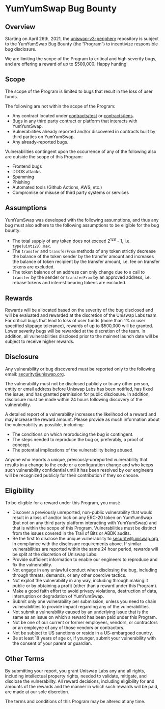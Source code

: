 # YumYumSwap Bug Bounty

## Overview

Starting on April 26th, 2021, the [uniswap-v3-periphery](https://github.com/YumYumToken/contract-periphery) repository is
subject to the YumYumSwap Bug Bounty (the “Program”) to incentivize responsible bug disclosure.

We are limiting the scope of the Program to critical and high severity bugs, and are offering a reward of up to $500,000. Happy hunting!

## Scope

The scope of the Program is limited to bugs that result in the loss of user funds.

The following are not within the scope of the Program:

- Any contract located under [contracts/test](./contracts/test) or [contracts/lens](./contracts/lens).
- Bugs in any third party contract or platform that interacts with YumYumSwap.
- Vulnerabilities already reported and/or discovered in contracts built by third parties on YumYumSwap.
- Any already-reported bugs.

Vulnerabilities contingent upon the occurrence of any of the following also are outside the scope of this Program:

- Frontend bugs
- DDOS attacks
- Spamming
- Phishing
- Automated tools (Github Actions, AWS, etc.)
- Compromise or misuse of third party systems or services

## Assumptions

YumYumSwap was developed with the following assumptions, and thus any bug must also adhere to the following assumptions
to be eligible for the bug bounty:

- The total supply of any token does not exceed 2<sup>128</sup> - 1, i.e. `type(uint128).max`.
- The `transfer` and `transferFrom` methods of any token strictly decrease the balance of the token sender by the transfer amount and increases the balance of token recipient by the transfer amount, i.e. fee on transfer tokens are excluded.
- The token balance of an address can only change due to a call to `transfer` by the sender or `transferFrom` by an approved address, i.e. rebase tokens and interest bearing tokens are excluded.

## Rewards

Rewards will be allocated based on the severity of the bug disclosed and will be evaluated and rewarded at the discretion of the Uniswap Labs team.
For critical bugs that lead to loss of user funds (more than 1% or user specified slippage tolerance),
rewards of up to $500,000 will be granted. Lower severity bugs will be rewarded at the discretion of the team.
In addition, all vulnerabilities disclosed prior to the mainnet launch date will be subject to receive higher rewards.

## Disclosure

Any vulnerability or bug discovered must be reported only to the following email: [security@uniswap.org](mailto:security@uniswap.org).

The vulnerability must not be disclosed publicly or to any other person, entity or email address before Uniswap Labs has been notified, has fixed the issue, and has granted permission for public disclosure. In addition, disclosure must be made within 24 hours following discovery of the vulnerability.

A detailed report of a vulnerability increases the likelihood of a reward and may increase the reward amount. Please provide as much information about the vulnerability as possible, including:

- The conditions on which reproducing the bug is contingent.
- The steps needed to reproduce the bug or, preferably, a proof of concept.
- The potential implications of the vulnerability being abused.

Anyone who reports a unique, previously-unreported vulnerability that results in a change to the code or a configuration change and who keeps such vulnerability confidential until it has been resolved by our engineers will be recognized publicly for their contribution if they so choose.

## Eligibility

To be eligible for a reward under this Program, you must:

- Discover a previously unreported, non-public vulnerability that would result in a loss of and/or lock on any ERC-20 token on YumYumSwap (but not on any third party platform interacting with YumYumSwap) and that is within the scope of this Program. Vulnerabilities must be distinct from the issues covered in the Trail of Bits or ABDK audits.
- Be the first to disclose the unique vulnerability to [security@uniswap.org](mailto:security@uniswap.org), in compliance with the disclosure requirements above. If similar vulnerabilities are reported within the same 24 hour period, rewards will be split at the discretion of Uniswap Labs.
- Provide sufficient information to enable our engineers to reproduce and fix the vulnerability.
- Not engage in any unlawful conduct when disclosing the bug, including through threats, demands, or any other coercive tactics.
- Not exploit the vulnerability in any way, including through making it public or by obtaining a profit (other than a reward under this Program).
- Make a good faith effort to avoid privacy violations, destruction of data, interruption or degradation of YumYumSwap.
- Submit only one vulnerability per submission, unless you need to chain vulnerabilities to provide impact regarding any of the vulnerabilities.
- Not submit a vulnerability caused by an underlying issue that is the same as an issue on which a reward has been paid under this Program.
- Not be one of our current or former employees, vendors, or contractors or an employee of any of those vendors or contractors.
- Not be subject to US sanctions or reside in a US-embargoed country.
- Be at least 18 years of age or, if younger, submit your vulnerability with the consent of your parent or guardian.

## Other Terms

By submitting your report, you grant Uniswap Labs any and all rights, including intellectual property rights, needed to validate, mitigate, and disclose the vulnerability. All reward decisions, including eligibility for and amounts of the rewards and the manner in which such rewards will be paid, are made at our sole discretion.

The terms and conditions of this Program may be altered at any time.

